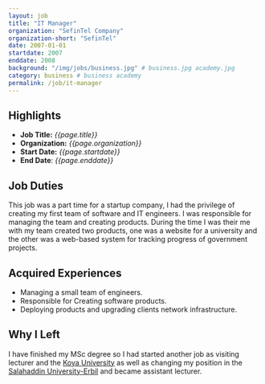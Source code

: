 ```yaml
---
layout: job
title: "IT Manager"
organization: "SefinTel Company"
organization-short: "SefinTel"
date: 2007-01-01
startdate: 2007
enddate: 2008
background: "/img/jobs/business.jpg" # business.jpg academy.jpg
category: business # business academy
permalink: /job/it-manager
---
```


## Highlights

- **Job Title:** _{{page.title}}_
- **Organization:** _{{page.organization}}_
- **Start Date:** _{{page.startdate}}_
- **End Date**: _{{page.enddate}}_

## Job Duties

This job was a part time for a startup company, I had the privilege of creating my first team of software and IT engineers. I was responsible for managing the team and creating products. During the time I was their me with my team created two products, one was a website for a university and the other was a web-based system for tracking progress of government projects.

## Acquired Experiences

- Managing a small team of engineers.
- Responsible for Creating software products.
- Deploying products and upgrading clients network infrastructure.

## Why I Left

I have finished my MSc degree so I had started another job as visiting lecturer and the [Koya University](/job/visiting-lecturer-koya) as well as changing my position in the [Salahaddin University-Erbil](/job/assistant-lecturer-sue) and became assistant lecturer.
